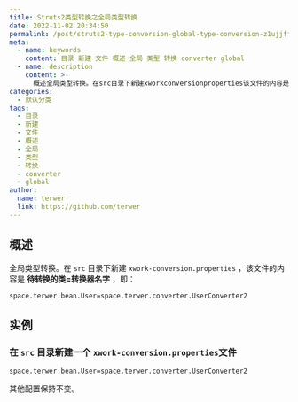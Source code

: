 ```yaml
---
title: Struts2类型转换之全局类型转换
date: 2022-11-02 20:34:50
permalink: /post/struts2-type-conversion-global-type-conversion-z1ujjff.html
meta:
  - name: keywords
    content: 目录 新建 文件 概述 全局 类型 转换 converter global
  - name: description
    content: >-
      概述全局类型转换。在src​目录下新建xworkconversionproperties​该文件的内容是待转换的类=转换器名字即_spaceterwerbeanuser=spaceterwerconverteruserconverter实例在src​目录新建一个xworkconversionproperties​文件spaceterwerbeanuser=spaceterwerconverteruserconverter其他配置保持不变。‍
categories:
  - 默认分类
tags:
  - 目录
  - 新建
  - 文件
  - 概述
  - 全局
  - 类型
  - 转换
  - converter
  - global
author:
  name: terwer
  link: https://github.com/terwer
---
```



## 概述

全局类型转换。在 `src`​ 目录下新建 `xwork-conversion.properties`​ ，该文件的内容是 **待转换的类=转换器名字** ，即：

```properties
space.terwer.bean.User=space.terwer.converter.UserConverter2
```

## 实例

### 在 `src`​ 目录新建一个 `xwork-conversion.properties`​ 文件

```properties
space.terwer.bean.User=space.terwer.converter.UserConverter2
```

其他配置保持不变。

‍
